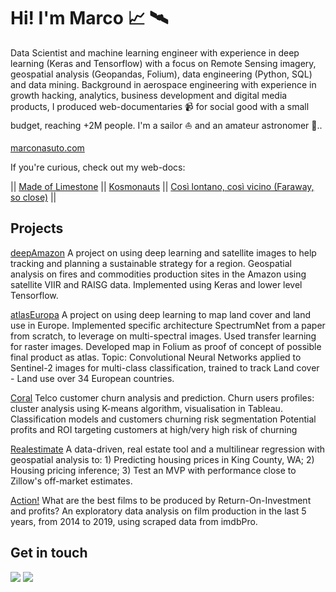 # Hi! I'm Marco 📈 🛰️
Data Scientist and machine learning engineer with experience in deep learning (Keras and Tensorflow) with a focus on Remote Sensing imagery, geospatial analysis (Geopandas, Folium), data engineering (Python, SQL)  and data mining. Background in aerospace engineering with experience in growth hacking, analytics, business development and digital media products, I produced web-documentaries 📹 for social good with a small budget, reaching +2M people. I'm a sailor ⛵ and an amateur astronomer 🔭..

[marconasuto.com](www.marconasuto.com)

If you're curious, check out my web-docs:

|| [Made of Limestone](https://madeoflimestone.com/) || 
[Kosmonauts](https://kosmonauts.co/) ||
[Così lontano, così vicino (Faraway, so close)](https://cosivicino.kosmonauts.co/) ||

## Projects

[deepAmazon](https://github.com/marconasuto/deepamazon)
A project on using deep learning and satellite images to help tracking and planning a sustainable strategy for a region. Geospatial analysis on fires and commodities production sites in the Amazon using satellite VIIR and RAISG data. Implemented using Keras and lower level Tensorflow.

[atlasEuropa](https://github.com/marconasuto/atlasEuropa)
A project on using deep learning to map land cover and land use in Europe. Implemented specific architecture SpectrumNet from a paper from scratch, to leverage on multi-spectral images. Used transfer learning for raster images. Developed map in Folium as proof of concept of possible final product as atlas. Topic: Convolutional Neural Networks applied to Sentinel-2 images for multi-class classification, trained to track Land cover - Land use over 34 European countries.

[Coral](https://github.com/marconasuto/coral)
Telco customer churn analysis and prediction.
Churn users profiles: cluster analysis using K-means algorithm, visualisation in Tableau.
Classification models and customers churning risk segmentation
Potential profits and ROI targeting customers at high/very high risk of churning

[Realestimate](https://github.com/marconasuto/realestimate)
A data-driven, real estate tool and a multilinear regression with geospatial analysis to: 1) Predicting housing prices in King County, WA; 2) Housing pricing inference; 3) Test an MVP with performance close to Zillow's off-market estimates.

[Action!](https://github.com/marconasuto/films-EDA-project-mod-1)
What are the best films to be produced by Return-On-Investment and profits? An exploratory data analysis on film production in the last 5 years, from 2014 to 2019, using scraped data from imdbPro.

## Get in touch
[![](https://img.shields.io/badge/LinkedIn-0077B5?style=for-the-badge&logo=linkedin&logoColor=white)](https://www.linkedin.com/in/marconasuto/) [![](https://img.shields.io/badge/Twitter-1DA1F2?style=for-the-badge&logo=twitter&logoColor=white)](https://twitter.com/MarcoNasuto)
